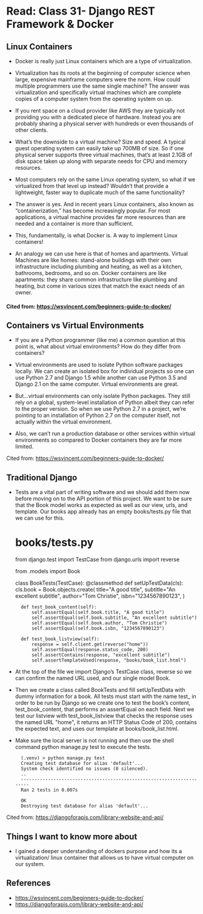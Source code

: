 # Read: Class 31- Django REST Framework & Docker

## Linux Containers

- Docker is really just Linux containers which are a type of virtualization.

- Virtualization has its roots at the beginning of computer science when large, expensive mainframe computers were the norm. How could multiple programmers use the same single machine? The answer was virtualization and specifically virtual machines which are complete copies of a computer system from the operating system on up.

- If you rent space on a cloud provider like AWS they are typically not providing you with a dedicated piece of hardware. Instead you are probably sharing a physical server with hundreds or even thousands of other clients.

- What’s the downside to a virtual machine? Size and speed. A typical guest operating system can easily take up 700MB of size. So if one physical server supports three virtual machines, that’s at least 2.1GB of disk space taken up along with separate needs for CPU and memory resources.

- Most computers rely on the same Linux operating system, so what if we virtualized from that level up instead? Wouldn’t that provide a lightweight, faster way to duplicate much of the same functionality?

- The answer is yes. And in recent years Linux containers, also known as “containerization,” has become increasingly popular. For most applications, a virtual machine provides far more resources than are needed and a container is more than sufficient.

- This, fundamentally, is what Docker is. A way to implement Linux containers!

- An analogy we can use here is that of homes and apartments. Virtual Machines are like homes: stand-alone buildings with their own infrastructure including plumbing and heating, as well as a kitchen, bathrooms, bedrooms, and so on. Docker containers are like apartments: they share common infrastructure like plumbing and heating, but come in various sizes that match the exact needs of an owner.

#### Cited from: https://wsvincent.com/beginners-guide-to-docker/

## Containers vs Virtual Environments

- If you are a Python programmer (like me) a common question at this point is, what about virtual environments? How do they differ from containers?

- Virtual environments are used to isolate Python software packages locally. We can create an isolated box for individual projects so one can use Python 2.7 and Django 1.5 while another can use Python 3.5 and Django 2.1 on the same computer. Virtual environments are great.

- But…virtual environments can only isolate Python packages. They still rely on a global, system-level installation of Python albeit they can refer to the proper version. So when we use Python 2.7 in a project, we’re pointing to an installation of Python 2.7 on the computer itself, not actually within the virtual environment.

- Also, we can’t run a production database or other services within virtual environments so compared to Docker containers they are far more limited.

Cited from: https://wsvincent.com/beginners-guide-to-docker/

## Traditional Django

- Tests are a vital part of writing software and we should add them now before moving on to the API portion of this project. We want to be sure that the Book model works as expected as well as our view, urls, and template. Our books app already has an empty books/tests.py file that we can use for this.

    # books/tests.py
    from django.test import TestCase
    from django.urls import reverse
    
    from .models import Book
    
    
    class BookTests(TestCase):
        @classmethod
        def setUpTestData(cls):
            cls.book = Book.objects.create(
                title="A good title",
                subtitle="An excellent subtitle",
                author="Tom Christie",
                isbn="1234567890123",
            )
    
        def test_book_content(self):
            self.assertEqual(self.book.title, "A good title")
            self.assertEqual(self.book.subtitle, "An excellent subtitle")
            self.assertEqual(self.book.author, "Tom Christie")
            self.assertEqual(self.book.isbn, "1234567890123")
    
        def test_book_listview(self):
            response = self.client.get(reverse("home"))
            self.assertEqual(response.status_code, 200)
            self.assertContains(response, "excellent subtitle")
            self.assertTemplateUsed(response, "books/book_list.html")
- At the top of the file we import Django’s TestCase class, reverse so we can confirm the named URL used, and our single model Book.

- Then we create a class called BookTests and fill setUpTestData with dummy information for a book. All tests must start with the name test_ in order to be run by Django so we create one to test the book’s content, test_book_content, that performs an assertEqual on each field. Next we test our listview with test_book_listview that checks the response uses the named URL "home", it returns an HTTP Status Code of 200, contains the expected text, and uses our template at books/book_list.html.

- Make sure the local server is not running and then use the shell command python manage.py test to execute the tests.

        (.venv) > python manage.py test
        Creating test database for alias 'default'...
        System check identified no issues (0 silenced).
        ..
        ----------------------------------------------------------------------
        Ran 2 tests in 0.007s
        
        OK
        Destroying test database for alias 'default'...

Cited from: https://djangoforapis.com/library-website-and-api/ 

## Things I want to know more about

- I gained a deeper understanding of dockers purpose and how its a virtualization/ linux container that allows us to have virtual computer on our system. 

## References
- https://wsvincent.com/beginners-guide-to-docker/
- https://djangoforapis.com/library-website-and-api/
